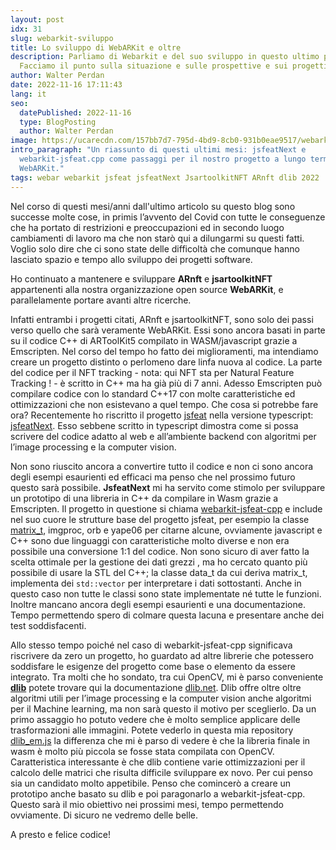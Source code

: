 ```yaml
---
layout: post
idx: 31
slug: webarkit-sviluppo
title: Lo sviluppo di WebARKit e oltre
description: Parliamo di Webarkit e del suo sviluppo in questo ultimo periodo.
  Facciamo il punto sulla situazione e sulle prospettive e sui progetti futuri.
author: Walter Perdan
date: 2022-11-16 17:11:43
lang: it
seo:
  datePublished: 2022-11-16
  type: BlogPosting
  author: Walter Perdan
image: https://ucarecdn.com/157bb7d7-795d-4bd9-8cb0-931b0eae9517/webarkit_logo_social.jpg
intro_paragraph: "Un riassunto di questi ultimi mesi: jsfeatNext e
  webarkit-jsfeat.cpp come passaggi per il nostro progetto a lungo termine
  WebARKit."
tags: webar webarkit jsfeat jsfeatNext JsartoolkitNFT ARnft dlib 2022
---
```

Nel corso di questi mesi/anni dall'ultimo articolo su questo blog sono successe molte cose, in primis l’avvento del Covid con tutte le conseguenze che ha portato di restrizioni e preoccupazioni ed in secondo luogo cambiamenti di lavoro ma che non starò qui a dilungarmi su questi fatti. Voglio solo dire che ci sono state delle difficoltà che comunque hanno lasciato spazio e tempo allo sviluppo dei progetti software.

Ho continuato a mantenere e sviluppare **ARnft** e **jsartoolkitNFT** appartenenti alla nostra organizzazione open source **WebARKit**, e parallelamente portare avanti altre ricerche. 

Infatti entrambi i progetti citati, ARnft e jsartoolkitNFT, sono solo dei passi verso quello che sarà veramente WebARKit. Essi sono ancora basati in parte su il codice C++ di ARToolKit5 compilato in WASM/javascript grazie a Emscripten. Nel corso del tempo ho fatto dei miglioramenti, ma intendiamo creare un progetto distinto o perlomeno dare linfa nuova al codice. La parte del codice per il NFT tracking - nota: qui NFT sta per Natural Feature Tracking ! - è scritto in C++ ma ha già più di 7 anni. Adesso Emscripten può compilare codice con lo standard C++17 con molte caratteristiche ed ottimizzazioni che non esistevano a quel tempo. Che cosa si potrebbe fare ora? Recentemente ho riscritto il progetto [jsfeat](https://github.com/inspirit/jsfeat) nella versione typescript: [jsfeatNext](https://github.com/webarkit/jsfeatNext). Esso sebbene scritto in typescript dimostra come si possa scrivere del codice adatto al web e all’ambiente backend con algoritmi per l’image processing e la computer vision.

Non sono riuscito ancora a convertire tutto il codice e non ci sono ancora degli esempi esaurienti ed efficaci ma penso che nel prossimo futuro questo sarà possibile. **JsfeatNext** mi ha servito come stimolo per sviluppare un prototipo di una libreria in C++ da compilare in Wasm grazie a Emscripten. Il progetto in questione si chiama [webarkit-jsfeat-cpp](https://github.com/kalwalt/webarkit-jsfeat-cpp) e include nel suo cuore le strutture base del progetto jsfeat, per esempio la classe [matrix_t](https://inspirit.github.io/jsfeat/#structs), imgproc, orb e yape06 per citarne alcune, ovviamente javascript e C++ sono due linguaggi con caratteristiche molto diverse e non era possibile una conversione 1:1 del codice. Non sono sicuro di aver fatto la scelta ottimale per la gestione dei dati grezzi , ma ho cercato quanto più possibile di usare la STL del C++; la classe data_t da cui deriva matrix_t, implementa dei `std::vector` per interpretare i dati sottostanti. Anche in questo caso non tutte le classi sono state implementate né tutte le funzioni.  Inoltre mancano ancora degli esempi esaurienti e una documentazione. Tempo permettendo spero di colmare questa lacuna e presentare anche dei test soddisfacenti.

Allo stesso tempo poiché nel caso di webarkit-jsfeat-cpp significava riscrivere da zero un progetto, ho guardato ad altre librerie che potessero soddisfare le esigenze del progetto come base o elemento da essere integrato. Tra molti che ho sondato, tra cui OpenCV, mi è parso conveniente **[dlib](https://github.com/davisking/dlib)** potete trovare qui la documentazione [dlib.net](http://dlib.net/). Dlib offre oltre oltre algoritmi utili per l’image processing e la computer vision anche algoritmi per il Machine learning, ma non sarà questo il motivo per sceglierlo. Da un primo assaggio ho potuto vedere che è molto semplice applicare delle trasformazioni alle immagini. Potete vederlo in questa mia repository [dlib_em.js](https://github.com/kalwalt/dlib_em.js) la differenza che mi è parso di vedere è che la libreria finale in wasm è molto più piccola se fosse stata compilata con OpenCV. Caratteristica interessante è che dlib contiene varie ottimizzazioni per il calcolo delle matrici che risulta difficile sviluppare ex novo. Per cui penso sia un candidato molto appetibile. Penso che comincerò a creare un prototipo anche basato su dlib e poi paragonarlo a webarkit-jsfeat-cpp. Questo sarà il mio obiettivo nei prossimi mesi, tempo permettendo ovviamente. Di sicuro ne vedremo delle belle.

A presto e felice codice!